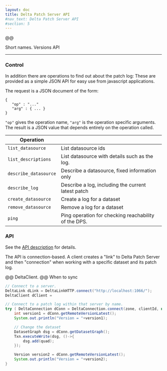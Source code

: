 ```yaml
---
layout: doc
title: Delta Patch Server API
#nav_text: Delta Patch Server API
#section: 5
---
```

@@

Short names.
Versions
API

----

### Control

In addition there are operations to find out about the patch log:
These are provided as a simple JSON API for easy use from javascript
applications.

The request is a JSON document of the form:

```
{
   "op" : "..."
   "arg" : { ... }
}
```

`"op"` gives the operation name, `"arg"` is the operation specific
arguments.  The result is a JSON value that depends entirely on the
operation called.

| Operation                |      |
| ------------------------ | -------------------------- |
| `list_datasource`        | List datasource ids        |
| `list_descriptions`      | List datasource with details such as the log.|
| `describe_datasource`    | Describe a datasource, fixed information only      |
| `describe_log`           | Describe a log, including the current latest patch |
| `create_datasource`      | Create a log for a dataset |
| `remove_datasource`      | Remove a log for a dataset |
| `ping`                   | Ping operation for checking reachability of the DPS. |

### API

See the [API description](delta-api.html) for details.

The API is connection-based. A client creates a "link" to Delta Patch
Server and then "connection" when working with a specific dataset and
its patch log.

@@ DeltaClient.
@@ When to sync

```java
// Connect to a server.
DeltaLink dLink = DeltaLinkHTTP.connect("http://localhost:1066/");
DeltaClient dClient =

// Connect to a patch log within that server by name.
try ( DeltaConnection dConn = DeltaConnection.connect(zone, clientId, null, null, dLink) ) {
    int version1 = dConn.getRemoteVersionLatest();
    System.out.println("Version = "+version1);

    // Change the dataset
    DatasetGraph dsg = dConn.getDatasetGraph();
    Txn.executeWrite(dsg, ()->{
        dsg.add(quad);
    });

    Version version2 = dConn.getRemoteVersionLatest();
    System.out.println("Version = "+version2);
}
```
